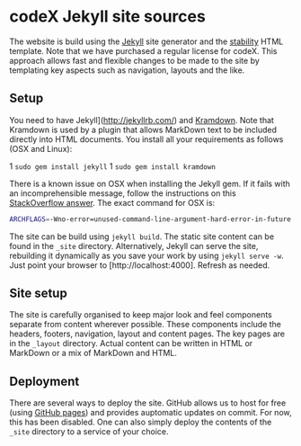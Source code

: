 # codeX Jekyll site sources

The  website is build using the [Jekyll](http://jekyllrb.com/) site generator and the [stability](http://themeforest.net/item/stability-responsive-html5css3-template/7222255) HTML template. Note that we have purchased a regular license for codeX. This approach allows fast and flexible changes to be made to the site by templating key aspects such as navigation, layouts and the like.

## Setup
You need to have Jekyll](http://jekyllrb.com/) and [Kramdown](http://kramdown.gettalong.org/). Note that Kramdown is used by a plugin that allows MarkDown text to be included directly into HTML documents. You install all your requirements as follows (OSX and Linux):

 1  `sudo gem install jekyll`
 1  `sudo gem install kramdown`

There is a known issue on OSX when installing the Jekyll gem. If it fails with an incomprehensible message, follow the instructions on this [StackOverflow answer](http://stackoverflow.com/questions/22352838/ruby-gem-install-json-fails-on-mavericks-and-xcode-5-1-unknown-argument-mul). The exact command for OSX is:

``` bash
ARCHFLAGS=-Wno-error=unused-command-line-argument-hard-error-in-future sudo gem install jekyll
```
The site can be build using `jekyll build`. The static site content can be found in the `_site` directory. Alternatively, Jekyll can serve the site, rebuilding it dynamically as you save your work by using `jekyll serve -w`. Just point your browser to [http://localhost:4000]. Refresh as needed.


## Site setup
The site is carefully organised to keep major look and feel components separate from content wherever possible. These components include the headers, footers, navigation, layout and content pages. The key pages are in the `_layout` directory. Actual content can be written in HTML or MarkDown or a mix of MarkDown and HTML.

## Deployment
There are several ways to deploy the site. GitHub allows us to host for free (using [GitHub pages](https://pages.github.com/)) and provides auptomatic updates on commit. For now, this has been disabled. One can also simply deploy the contents of the `_site` directory to a service of your choice.




